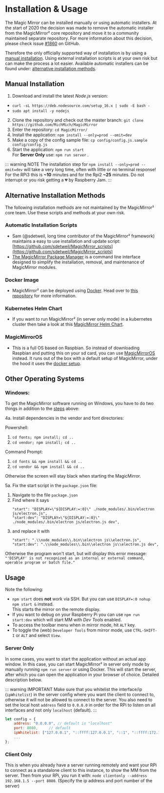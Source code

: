 # Installation & Usage

The Magic Mirror can be installed manually or using automatic installers. At the start of 2020 the decision was made to remove the automatic installer from the MagicMirror² core repository and move it to a community maintained separate repository. For more information about this decision, please check issue [#1860](https://github.com/MichMich/MagicMirror/issues/1860) on GitHub.

Therefore the only officially supported way of installation is by using a [manual installation](#manual-installation). Using external installation scripts is at your own risk but can make the process a lot easier. Available automatic installers can be found under: [alternative installation methods](#alternative-installation-methods).

## Manual Installation
1. Download and install the latest *Node.js* version:
- `curl -sL https://deb.nodesource.com/setup_16.x | sudo -E bash -`
- `sudo apt install -y nodejs`
2. Clone the repository and check out the master branch: `git clone https://github.com/MichMich/MagicMirror`
3. Enter the repository: `cd MagicMirror/`
4. Install the application: `npm install --only=prod --omit=dev`
5. Make a copy of the config sample file: `cp config/config.js.sample config/config.js`
6. Start the application: `npm run start` \
   For **Server Only** use: `npm run server` .

::: warning NOTE
The installation step for `npm install --only=prod --omit=dev` will take a very long time, often with little or no terminal response! For the RPi3 this is **~10** minutes and for the Rpi2 **~25** minutes. Do not interrupt or you risk getting a :broken_heart: by Raspberry Jam.
:::

## Alternative Installation Methods
The following installation methods are not maintained by the MagicMirror² core team. Use these scripts and methods at your own risk.

### Automatic Installation Scripts
- Sam (@sdetweil, long time contributor of the MagicMirror² framework) maintains a easy to use installation and update script: [https://github.com/sdetweil/MagicMirror_scripts](https://github.com/sdetweil/MagicMirror_scripts)
- [The MagicMirror Package Manager](https://github.com/Bee-Mar/mmpm) is a command line interface designed to simplify the installation, removal, and maintenance of MagicMirror modules.

### Docker Image
- MagicMirror² can be deployed using [Docker](https://docker.com). Head over to [this repository](https://gitlab.com/khassel/magicmirror) for more information.

### Kubernetes Helm Chart
- If you want to run MagicMirror² (in server only mode) in a kubernetes cluster then take a look at this [MagicMirror Helm Chart](https://gitlab.com/khassel/magicmirror-helm).

### MagicMirrorOS
- This is a full OS based on Raspbian. So instead of downloading Raspbian and putting this on your sd card, you can use [MagicMirrorOS](https://github.com/guysoft/MagicMirrorOS) instead. It runs out of the box with a default setup of MagicMirror, under the hood it uses the [docker setup](https://gitlab.com/khassel/magicmirror).

## Other Operating Systems

### Windows: 

To get the MagicMirror software running on Windows, you have to do two things in addition to the [steps](#manual-installation) above:

4a. Install dependencies in the vendor and font directories:

  Powershell:
  
  1. `cd fonts; npm install; cd ..`
  2. `cd vendor; npm install; cd ..`
    
  Command Prompt:
  
  1. `cd fonts && npm install && cd ..`
  2. `cd vendor && npm install && cd ..`
    
Otherwise the screen will stay black when starting the MagicMirror.

5a. Fix the start script in the `package.json` file:

  1. Navigate to the file `package.json`
  2. Find where it says 
	  ```
	  "start": "DISPLAY=\"${DISPLAY:=:0}\" ./node_modules/.bin/electron js/electron.js",
	  "start:dev": "DISPLAY=\"${DISPLAY:=:0}\" ./node_modules/.bin/electron js/electron.js dev",  
	  ```
  3. and replace it with 
	  ```
	  "start": ".\\node_modules\\.bin\\electron js\\electron.js",
	  "start:dev": ".\\node_modules\\.bin\\electron js\\electron.js dev",
	  ``` 

Otherwise the program won't start, but will display this error message: 
`"'DISPLAY' is not recognized as an internal or external command, operable program or batch file."`

## Usage
Note the following:

- `npm start` does **not** work via SSH. But you can use `DISPLAY=:0 nohup npm start &` instead. \
  This starts the mirror on the remote display.
- If you want to debug on your Raspberry Pi you can use `npm run start:dev` which will start MM with *Dev Tools* enabled.
- To access the toolbar menu when in mirror mode, hit `ALT` key.
- To toggle the (web) `Developer Tools` from mirror mode, use `CTRL-SHIFT-I` or `ALT` and select `View`.

### Server Only

In some cases, you want to start the application without an actual app window. In this case, you can start MagicMirror² in server only mode by manually running `npm run server` or using Docker. This will start the server, after which you can open the application in your browser of choice. Detailed description below.

::: warning IMPORTANT
Make sure that you whitelist the interface/ip (`ipWhitelist`) in the server config where you want the client to connect to, otherwise it will not be allowed to connect to the server. You also need to set the local host `address` field to `0.0.0.0` in order for the RPi to listen on all interfaces and not only `localhost` (default).
:::

```javascript
let config = {
	address: "0.0.0.0",	// default is "localhost"
	port: 8080,		// default
	ipWhitelist: ["127.0.0.1", "::ffff:127.0.0.1", "::1", "::ffff:172.17.0.1"], // default -- need to add your IP here
	...
};
```

### Client Only

This is when you already have a server running remotely and want your RPi to connect as a standalone client to this instance, to show the MM from the server. Then from your RPi, you run it with: `node clientonly --address 192.168.1.5 --port 8080`. (Specify the ip address and port number of the server)
